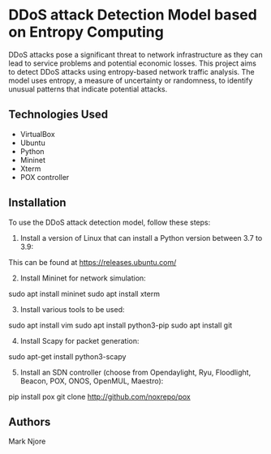 # DDoS attack Detection Model based on Entropy Computing
DDoS attacks pose a significant threat to network infrastructure as they can lead to service problems and potential economic losses. This project aims to detect DDoS attacks using entropy-based network traffic analysis. The model uses entropy, a measure of uncertainty or randomness, to identify unusual patterns that indicate potential attacks.
## Technologies Used
- VirtualBox
- Ubuntu
- Python
- Mininet
- Xterm
- POX controller
## Installation
To use the DDoS attack detection model, follow these steps:
1. Install a version of Linux that can install a Python version between 3.7 to 3.9:

This can be found at https://releases.ubuntu.com/

2. Install Mininet for network simulation:

sudo apt install mininet
sudo apt install xterm

3. Install various tools to be used:

sudo apt install vim
sudo apt install python3-pip
sudo apt install git

4. Install Scapy for packet generation:

sudo apt-get install python3-scapy

5. Install an SDN controller (choose from Opendaylight, Ryu, Floodlight, Beacon, POX, ONOS, OpenMUL, Maestro):

pip install pox
git clone http://github.com/noxrepo/pox

## Authors 
Mark Njore
